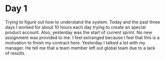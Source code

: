 # Day 1
Trying to figure out how to understand the system. Today and the past three days
I worked for about 10 hours each day trying to create an special product account.
Also, yesterday was the start of current sprint. No new assignment was provided
to me. I feel extranged because I feel that this is a motivation to finish my
contract here.
Yesterday I talked a lot with my manager. He tell me that a team member left 
out global team due to a lack of results.
